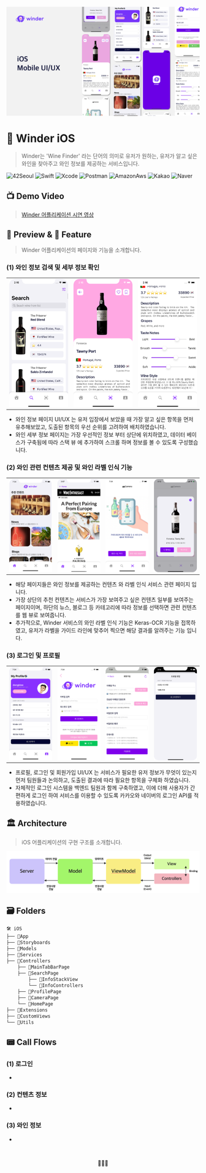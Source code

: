<p align='center'><img src="https://github.com/LAP-WINDER/LAP-WINDER-iOS/blob/main/Resources/Winder_iOS_UI:UX.png" style="zoom:50%;" /></p>

# 🍷 Winder iOS

> Winder는 'Wine Finder' 라는 단어의 의미로 유저가 원하는, 유저가 알고 싶은 와인을 찾아주고 와인 정보를 제공하는 서비스입니다. 

![42Seoul](https://img.shields.io/badge/-42Seoul-000000?logo=42&logoColor=white&style=flat&logoWidth=20) ![Swift](https://img.shields.io/badge/-Swift_5-F05138?logo=swift&logoColor=white&style=flat&logoWidth=20) ![Xcode](https://img.shields.io/badge/-Xcode-147EFB?logo=Xcode&logoColor=white&style=flat&logoWidth=20) ![Postman](https://img.shields.io/badge/-Postman-FF6C37?logo=Postman&logoColor=white&style=flat&logoWidth=20) ![AmazonAws](https://img.shields.io/badge/-Amazon_AWS-232F3E?logo=AmazonAWS&logoColor=white&style=flat&logoWidth=20) ![Kakao](https://img.shields.io/badge/-Kakao_API-FFCD00?logo=Kakao&logoColor=white&style=flat&logoWidth=20) ![Naver](https://img.shields.io/badge/-Naver_API-03C75A?logo=Naver&logoColor=white&style=flat&logoWidth=20)

## 📺 Demo Video

> [Winder 어플리케이션 시연 영상](https://www.youtube.com/watch?v=aDEy8XW_1tc)

## 📲 Preview & 🔑 Feature

> Winder 어플리케이션의 페이지와 기능을 소개합니다.

### (1) 와인 정보 검색 및 세부 정보 확인

<p align="center">
  <table style="width: 100%;"> 
    <tbody> 
      <tr style="width: 100%;"> 
        <td style="width: 33%;"><img src="https://github.com/LAP-WINDER/LAP-WINDER-iOS/blob/main/Resources/sc_8_search.png" style="zoom:50%;" />
        </td> 
        <td style="width: 33%;"><img src="https://github.com/LAP-WINDER/LAP-WINDER-iOS/blob/main/Resources/sc_6_wine_info.png" style="zoom:50%;" />
        </td> 
        <td style="width: 33%;"><img src="https://github.com/LAP-WINDER/LAP-WINDER-iOS/blob/main/Resources/sc_7_wine_info_detail.png" style="zoom:50%;" />
        </td> 
      </tr> 
    </tbody> 
</table>
</p>

- 와인 정보 페이지 UI/UX 는 유저 입장에서 보았을 때 가장 알고 싶은 항목을 먼저 유추해보았고, 도출된 항목의 우선 순위를 고려하여 배치하였습니다.
- 와인 세부 정보 페이지는 가장 우선적인 정보 부터 상단에 위치하였고, 데이터 베이스가 구축됨에 따라 스택 뷰 에 추가하여 스크롤 하며 정보를 볼 수 있도록 구성했습니다.

### (2) 와인 관련 컨텐츠 제공 및 와인 라벨 인식 기능

<p align='center'>
  <table style="width: 100%;"> 
    <tbody> 
      <tr style="width: 100%;"> 
        <td style="width: 25%;"><img src="https://github.com/LAP-WINDER/LAP-WINDER-iOS/blob/main/Resources/sc_5_homepage.PNG" style="zoom:50%;" />
        </td> 
        <td style="width: 25%;"><img src="https://github.com/LAP-WINDER/LAP-WINDER-iOS/blob/main/Resources/sc_10_contents_info.png" style="zoom:50%;" />
        </td> 
        <td style="width: 25%;"><img src="https://github.com/LAP-WINDER/LAP-WINDER-iOS/blob/main/Resources/sc_4_camera.png" style="zoom:50%;" />
        </td> 
        <td style="width: 25%;"><img src="https://github.com/LAP-WINDER/LAP-WINDER-iOS/blob/main/Resources/sc_11_camera_result.png" style="zoom:50%;" />
        </td> 
      </tr> 
    </tbody> 
</table>
</p>

- 해당 페이지들은 와인 정보를 제공하는 컨텐츠 와 라벨 인식 서비스 관련 페이지 입니다.
- 가장 상단의 추천 컨텐츠는 서비스가 가장 보여주고 싶은 컨텐츠 일부를 보여주는 페이지이며, 하단의 뉴스, 블로그 등 카테고리에 따라 정보를 선택하면 관련 컨텐츠를 웹 뷰로 보여줍니다.
- 추가적으로, Winder 서비스의 와인 라벨 인식 기능은 Keras-OCR 기능을 접목하였고, 유저가 라벨을 가이드 라인에 맞추어 찍으면 해당 결과를 알려주는 기능 입니다.

### (3) 로그인 및 프로필

<p align='center'>
  <table style="width: 100%;"> 
    <tbody> 
      <tr style="width: 100%;"> 
        <td style="width: 25%;"><img src="https://github.com/LAP-WINDER/LAP-WINDER-iOS/blob/main/Resources/sc_3_profile.png" style="zoom:50%;" />
        </td> 
        <td style="width: 25%;"><img src="https://github.com/LAP-WINDER/LAP-WINDER-iOS/blob/main/Resources/sc_2_login.png" style="zoom:50%;" />
        </td> 
        <td style="width: 25%;"><img src="https://github.com/LAP-WINDER/LAP-WINDER-iOS/blob/main/Resources/sc_1_enroll.png" style="zoom:50%;" />
        </td> 
        <td style="width: 25%;"><img src="https://github.com/LAP-WINDER/LAP-WINDER-iOS/blob/main/Resources/sc_9_edit_profile.png" style="zoom:50%;" />
        </td> 
      </tr> 
    </tbody> 
</table>
</p>

- 프로필, 로그인 및 회원가입 UI/UX 는 서비스가 필요한 유저 정보가 무엇이 있는지 먼저 팀원들과 논의하고, 도출된 결과에 따라 필요한 항목을 구체화 하였습니다.
- 자체적인 로그인 시스템을 백엔드 팀원과 함께 구축하였고, 이에 더해 사용자가 간편하게 로그인 하여 서비스를 이용할 수 있도록 카카오와 네이버의 로그인 API를 적용하였습니다.

## 🏛 Architecture

> iOS 어플리케이션의 구현 구조를 소개합니다.

<p align='center'><img src="https://github.com/LAP-WINDER/LAP-WINDER-iOS/blob/main/Resources/winder_iOS_architecture.png" /></p>

## 🗃 Folders

```
🛠 iOS
├── 📁App
├── 📁Storyboards
├── 📁Models
├── 📁Services
├── 📁Controllers
    ├── 📁MainTabBarPage
    ├── 📁SearchPage
        ├── 📁InfoStackView
        └── 📁InfoControllers
    ├── 📁ProfilePage
    ├── 📁CameraPage
    └── 📁HomePage
├── 📁Extensions
├── 📁CustomViews
└── 📁Utils
```

## 📟 Call Flows

### (1) 로그인

- 

### (2) 컨텐츠 정보

- 

### (3) 와인 정보

- 



<br>

<p align='center'>🍷🍷🍷</p>